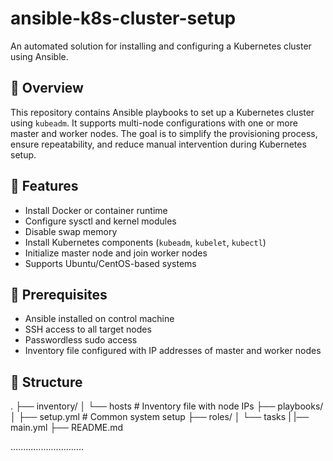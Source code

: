 # ansible-k8s-cluster-setup

An automated solution for installing and configuring a Kubernetes cluster using Ansible.

## 📌 Overview

This repository contains Ansible playbooks to set up a Kubernetes cluster using `kubeadm`. It supports multi-node configurations with one or more master and worker nodes. The goal is to simplify the provisioning process, ensure repeatability, and reduce manual intervention during Kubernetes setup.

## 🚀 Features

- Install Docker or container runtime
- Configure sysctl and kernel modules
- Disable swap memory
- Install Kubernetes components (`kubeadm`, `kubelet`, `kubectl`)
- Initialize master node and join worker nodes
- Supports Ubuntu/CentOS-based systems

## 🧰 Prerequisites

- Ansible installed on control machine
- SSH access to all target nodes
- Passwordless sudo access
- Inventory file configured with IP addresses of master and worker nodes

## 📂 Structure
.
├── inventory/
│ └── hosts # Inventory file with node IPs
├── playbooks/
│ ├── setup.yml # Common system setup
├── roles/
│ └── tasks
|      |── main.yml
├── README.md



.............................
